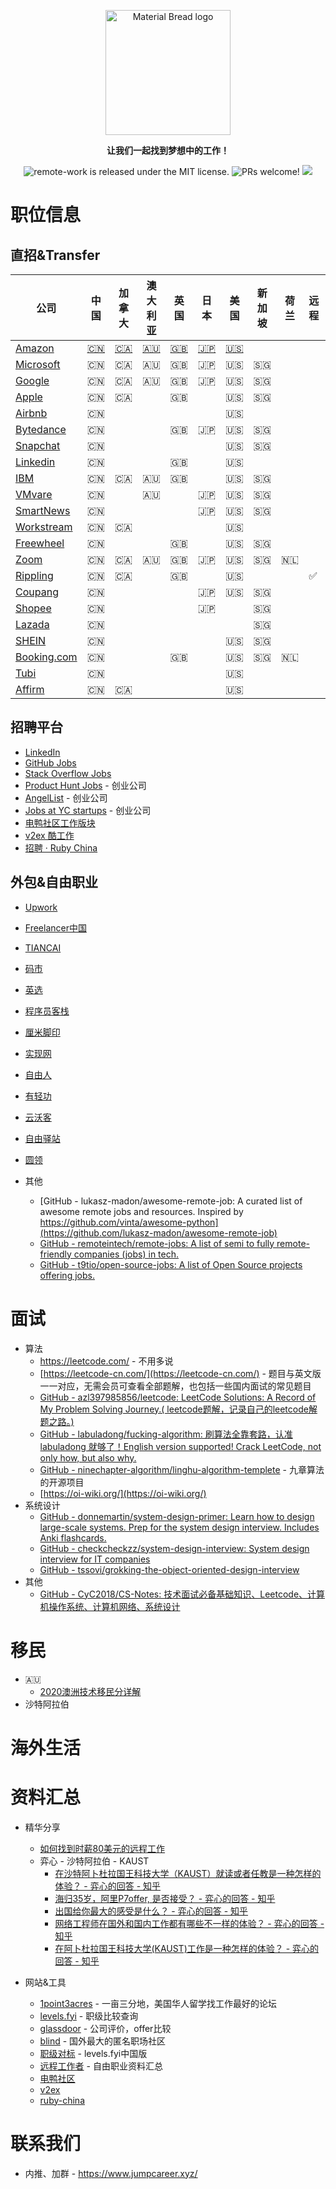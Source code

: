 <p align="center">
  <img width="200" src="https://user-images.githubusercontent.com/104236542/166746999-23de3a50-30ad-4dc4-bbed-6ddcc9ddcd82.jpg" alt="Material Bread logo" align="center">
</p>

<p align="center">
  <b align="center" >让我们一起找到梦想中的工作！</b>
</p>
<p align="center">
  <a>
    <img src="https://img.shields.io/badge/license-MIT-blue.svg" alt="remote-work is released under the MIT license." />
  </a>
  <a>
    <img src="https://img.shields.io/badge/PRs-welcome-brightgreen.svg" alt="PRs welcome!" />
  </a>
  <a>
    <img src="https://img.shields.io/badge/license-CC--4.0--BY--NC--SA-lightgrey" />
  </a>
</p>

# 职位信息

## 直招&Transfer

| 公司                                                                                              | 中国                                                                                                                                                                | 加拿大                                                                                                                                                                | 澳大利亚                                                                                                                                                                  | 英国                                                                                                                                                             | 日本                                                                                                                                                                 | 美国                                                                                                                                                                 | 新加坡  | 荷兰   | 远程  | 其他                                                                                                                                                                 |
| ----------------------------------------------------------------------------------------------- | ----------------------------------------------------------------------------------------------------------------------------------------------------------------- | ------------------------------------------------------------------------------------------------------------------------------------------------------------------ | --------------------------------------------------------------------------------------------------------------------------------------------------------------------- | -------------------------------------------------------------------------------------------------------------------------------------------------------------- | ------------------------------------------------------------------------------------------------------------------------------------------------------------------ | ------------------------------------------------------------------------------------------------------------------------------------------------------------------ | ---- | ---- | --- | ------------------------------------------------------------------------------------------------------------------------------------------------------------------ |
| [Amazon](https://www.amazon.jobs/zh/)                                                           | [🇨🇳](https://www.amazon.jobs/zh/search?base_query=&loc_query=China&latitude=&longitude=&loc_group_id=&invalid_location=false&country=CHN&city=&region=&county=) | [🇨🇦](https://www.amazon.jobs/zh/search?base_query=&loc_query=Canada&latitude=&longitude=&loc_group_id=&invalid_location=false&country=CAN&city=&region=&county=) | [🇦🇺](https://www.amazon.jobs/zh/search?base_query=&loc_query=Australia&latitude=&longitude=&loc_group_id=&invalid_location=false&country=AUS&city=&region=&county=) | [🇬🇧](https://www.amazon.jobs/zh/search?base_query=&loc_query=UK&latitude=&longitude=&loc_group_id=&invalid_location=false&country=GBR&city=&region=&county=) | [🇯🇵](https://www.amazon.jobs/zh/search?base_query=&loc_query=Canada&latitude=&longitude=&loc_group_id=&invalid_location=false&country=JPN&city=&region=&county=) | [🇺🇸](https://www.amazon.jobs/zh/search?base_query=&loc_query=Canada&latitude=&longitude=&loc_group_id=&invalid_location=false&country=USA&city=&region=&county=) |      |      |     | [🇱🇺](https://www.amazon.jobs/zh/search?base_query=&loc_query=Canada&latitude=&longitude=&loc_group_id=&invalid_location=false&country=LUX&city=&region=&county=) |
| [Microsoft](https://careers.microsoft.com/professionals/us/en/search-results)                   | 🇨🇳                                                                                                                                                              | 🇨🇦                                                                                                                                                               | 🇦🇺                                                                                                                                                                  | 🇬🇧                                                                                                                                                           | 🇯🇵                                                                                                                                                               | 🇺🇸                                                                                                                                                               | 🇸🇬 |      |     |                                                                                                                                                                    |
| [Google](https://careers.google.com)                                                            | 🇨🇳                                                                                                                                                              | 🇨🇦                                                                                                                                                               | 🇦🇺                                                                                                                                                                  | 🇬🇧                                                                                                                                                           | 🇯🇵                                                                                                                                                               | 🇺🇸                                                                                                                                                               | 🇸🇬 |      |     |                                                                                                                                                                    |
| [Apple](https://www.apple.com/careers/choose-country-region.html)                               | 🇨🇳                                                                                                                                                              | 🇨🇦                                                                                                                                                               |                                                                                                                                                                       | 🇬🇧                                                                                                                                                           |                                                                                                                                                                    | 🇺🇸                                                                                                                                                               | 🇸🇬 |      |     |                                                                                                                                                                    |
| [Airbnb](https://careers.airbnb.com/positions/)                                                 | 🇨🇳                                                                                                                                                              |                                                                                                                                                                    |                                                                                                                                                                       |                                                                                                                                                                |                                                                                                                                                                    | 🇺🇸                                                                                                                                                               |      |      |     |                                                                                                                                                                    |
| [Bytedance](https://jobs.bytedance.com/en/footprint)                                            | 🇨🇳                                                                                                                                                              |                                                                                                                                                                    |                                                                                                                                                                       | 🇬🇧                                                                                                                                                           | 🇯🇵                                                                                                                                                               | 🇺🇸                                                                                                                                                               | 🇸🇬 |      |     |                                                                                                                                                                    |
| [Snapchat](https://snap.com/en-US/jobs)                                                         | 🇨🇳                                                                                                                                                              |                                                                                                                                                                    |                                                                                                                                                                       |                                                                                                                                                                |                                                                                                                                                                    | 🇺🇸                                                                                                                                                               | 🇸🇬 |      |     |                                                                                                                                                                    |
| [Linkedin](https://careers.linkedin.com/)                                                       | 🇨🇳                                                                                                                                                              |                                                                                                                                                                    |                                                                                                                                                                       | 🇬🇧                                                                                                                                                           |                                                                                                                                                                    | 🇺🇸                                                                                                                                                               |      |      |     | [🇮🇪](https://en.wikipedia.org/wiki/Ireland)                                                                                                                      |
| [IBM](https://www.ibm.com/employment/#jobs)                                                     | 🇨🇳                                                                                                                                                              | 🇨🇦                                                                                                                                                               | 🇦🇺                                                                                                                                                                  | 🇬🇧                                                                                                                                                           |                                                                                                                                                                    | 🇺🇸                                                                                                                                                               | 🇸🇬 |      |     |                                                                                                                                                                    |
| [VMvare](https://careers.vmware.com/main/)                                                      | 🇨🇳                                                                                                                                                              |                                                                                                                                                                    | 🇦🇺                                                                                                                                                                  |                                                                                                                                                                | 🇯🇵                                                                                                                                                               | 🇺🇸                                                                                                                                                               | 🇸🇬 |      |     |                                                                                                                                                                    |
| [SmartNews](https://careers.smartnews.com/jobs/)                                                | 🇨🇳                                                                                                                                                              |                                                                                                                                                                    |                                                                                                                                                                       |                                                                                                                                                                | 🇯🇵                                                                                                                                                               | 🇺🇸                                                                                                                                                               | 🇸🇬 |      |     |                                                                                                                                                                    |
| [Workstream](https://careers.workstream.us/)                                                    | 🇨🇳                                                                                                                                                              | 🇨🇦                                                                                                                                                               |                                                                                                                                                                       |                                                                                                                                                                |                                                                                                                                                                    | 🇺🇸                                                                                                                                                               |      |      |     |                                                                                                                                                                    |
| [Freewheel](https://comcast.jibeapply.com/main/jobs?keywords=freewheel&sortBy=relevance&page=1) | 🇨🇳                                                                                                                                                              |                                                                                                                                                                    |                                                                                                                                                                       | 🇬🇧                                                                                                                                                           |                                                                                                                                                                    | 🇺🇸                                                                                                                                                               | 🇸🇬 |      |     |                                                                                                                                                                    |
| [Zoom](https://careers.zoom.us/jobs/search?page=1&query=)                                       | 🇨🇳                                                                                                                                                              | 🇨🇦                                                                                                                                                               | 🇦🇺                                                                                                                                                                  | 🇬🇧                                                                                                                                                           | 🇯🇵                                                                                                                                                               | 🇺🇸                                                                                                                                                               | 🇸🇬 | 🇳🇱 |     |                                                                                                                                                                    |
| [Rippling](https://www.rippling.com/careers/open-roles)                                         | 🇨🇳                                                                                                                                                              | 🇨🇦                                                                                                                                                               |                                                                                                                                                                       | 🇬🇧                                                                                                                                                           |                                                                                                                                                                    | 🇺🇸                                                                                                                                                               |      |      | ✅   |                                                                                                                                                                    |
| [Coupang](https://www.coupang.jobs/en/jobs/)                                                    | 🇨🇳                                                                                                                                                              |                                                                                                                                                                    |                                                                                                                                                                       |                                                                                                                                                                | 🇯🇵                                                                                                                                                               | 🇺🇸                                                                                                                                                               | 🇸🇬 |      |     | 🇰🇷                                                                                                                                                               |
| [Shopee](https://careers.shopee.sg/jobs)                                                        | 🇨🇳                                                                                                                                                              |                                                                                                                                                                    |                                                                                                                                                                       |                                                                                                                                                                | 🇯🇵                                                                                                                                                               |                                                                                                                                                                    | 🇸🇬 |      |     | 🇰🇷                                                                                                                                                               |
| [Lazada](https://www.lazada.com/en/careers/job-search/?category=)                               | 🇨🇳                                                                                                                                                              |                                                                                                                                                                    |                                                                                                                                                                       |                                                                                                                                                                |                                                                                                                                                                    |                                                                                                                                                                    | 🇸🇬 |      |     |                                                                                                                                                                    |
| [SHEIN](https://talent.sheincorp.cn/#/)                                                         | 🇨🇳                                                                                                                                                              |                                                                                                                                                                    |                                                                                                                                                                       |                                                                                                                                                                |                                                                                                                                                                    | 🇺🇸                                                                                                                                                               | 🇸🇬 |      |     |                                                                                                                                                                    |
| [Booking.com](https://jobs.booking.com/careers)                                                 | 🇨🇳                                                                                                                                                              |                                                                                                                                                                    |                                                                                                                                                                       | 🇬🇧                                                                                                                                                           |                                                                                                                                                                    | 🇺🇸                                                                                                                                                               | 🇸🇬 | 🇳🇱 |     |                                                                                                                                                                    |
| [Tubi](https://corporate.tubitv.com/company/careers/)                                           | 🇨🇳                                                                                                                                                              |                                                                                                                                                                    |                                                                                                                                                                       |                                                                                                                                                                |                                                                                                                                                                    | 🇺🇸                                                                                                                                                               |      |      |     |                                                                                                                                                                    |
| [Affirm](https://www.affirm.com/careers#openings)                                               | 🇨🇳                                                                                                                                                              | 🇨🇦                                                                                                                                                               |                                                                                                                                                                       |                                                                                                                                                                |                                                                                                                                                                    | 🇺🇸                                                                                                                                                               |      |      |     |                                                                                                                                                                    |

## 招聘平台

- [LinkedIn](https://www.linkedin.com/)
- [GitHub Jobs](https://jobs.github.com/)
- [Stack Overflow Jobs](https://stackoverflow.com/jobs)
- [Product Hunt Jobs](https://www.producthunt.com/jobs) - 创业公司
- [AngelList](https://angel.co/) - 创业公司
- [Jobs at YC startups](https://news.ycombinator.com/jobs) - 创业公司
- [电鸭社区工作版块](https://eleduck.com/categories/22)
- [v2ex 酷工作](https://www.v2ex.com/?tab=jobs)
- [招聘 · Ruby China](https://ruby-china.org/jobs)

## 外包&自由职业

- [Upwork](https://www.upwork.com/)
- [Freelancer中国](https://www.freelancer.cn/)  
- [TIANCAI](https://tiancai.pro/)  
- [码市](https://mart.coding.net/)  
- [英选](https://www.yingxuan.io/)  
- [程序员客栈](https://www.proginn.com/)  
- [厘米脚印](http://www.limijiaoyin.com/)  
- [实现网](http://shixian.com/)  
- [自由人](http://www.freemancn.com/)  
- [有轻功](http://www.youqinggong.com/)  
- [云沃客](https://www.clouderwork.com/)  
- [自由驿站](https://ziyouyizhan.com/)  
- [圆领](https://www.yuanling.com/)  

- 其他
  - [GitHub - lukasz-madon/awesome-remote-job: A curated list of awesome remote jobs and resources. Inspired by https://github.com/vinta/awesome-python](https://github.com/lukasz-madon/awesome-remote-job)
  - [GitHub - remoteintech/remote-jobs: A list of semi to fully remote-friendly companies (jobs) in tech.](https://github.com/remoteintech/remote-jobs)
  - [GitHub - t9tio/open-source-jobs: A list of Open Source projects offering jobs.](https://github.com/t9tio/open-source-jobs)

# 面试

* 算法
  * https://leetcode.com/ - 不用多说
  * [https://leetcode-cn.com/](https://leetcode-cn.com/) - 题目与英文版一一对应，无需会员可查看全部题解，也包括一些国内面试的常见题目
  * [GitHub - azl397985856/leetcode: LeetCode Solutions: A Record of My Problem Solving Journey.( leetcode题解，记录自己的leetcode解题之路。)](https://github.com/azl397985856/leetcode)
  * [GitHub - labuladong/fucking-algorithm: 刷算法全靠套路，认准 labuladong 就够了！English version supported! Crack LeetCode, not only how, but also why.](https://github.com/labuladong/fucking-algorithm)
  * [GitHub - ninechapter-algorithm/linghu-algorithm-templete](https://github.com/ninechapter-algorithm/linghu-algorithm-templete) - 九章算法的开源项目
  * [https://oi-wiki.org/](https://oi-wiki.org/)
* 系统设计
  * [GitHub - donnemartin/system-design-primer: Learn how to design large-scale systems. Prep for the system design interview. Includes Anki flashcards.](https://github.com/donnemartin/system-design-primer)
  * [GitHub - checkcheckzz/system-design-interview: System design interview for IT companies](https://github.com/checkcheckzz/system-design-interview)
  * [GitHub - tssovi/grokking-the-object-oriented-design-interview](https://github.com/tssovi/grokking-the-object-oriented-design-interview)
* 其他
  * [GitHub - CyC2018/CS-Notes: 技术面试必备基础知识、Leetcode、计算机操作系统、计算机网络、系统设计](https://github.com/CyC2018/CS-Notes)

# 移民

- 🇦🇺
  - [2020澳洲技术移民分详解](https://zhuanlan.zhihu.com/p/39336962)
- 沙特阿拉伯

# 海外生活

# 资料汇总

- 精华分享
  
  - [如何找到时薪80美元的远程工作](https://geekplux.com/posts/how-to-get-jobs-pay-80-dollars-per-hour-1)
  - 弈心 - 沙特阿拉伯 - KAUST
    - [在沙特阿卜杜拉国王科技大学（KAUST）就读或者任教是一种怎样的体验？ - 弈心的回答 - 知乎](https://www.zhihu.com/question/33274986/answer/188049916)
    - [海归35岁，阿里P7offer, 是否接受？ - 弈心的回答 - 知乎](https://www.zhihu.com/question/397605632/answer/2424524835)
    - [出国给你最大的感受是什么？ - 弈心的回答 - 知乎](https://www.zhihu.com/question/30215562/answer/2153979578)
    - [网络工程师在国外和国内工作都有哪些不一样的体验？ - 弈心的回答 - 知乎](https://www.zhihu.com/question/339990110/answer/1546431425)
    - [在阿卜杜拉国王科技大学(KAUST)工作是一种怎样的体验？ - 弈心的回答 - 知乎](https://www.zhihu.com/question/319635794/answer/647707571)

- 网站&工具
  
  - [1point3acres](https://www.1point3acres.com/) - 一亩三分地，美国华人留学找工作最好的论坛
  - [levels.fyi](https://www.levels.fyi/) - 职级比较查询
  - [glassdoor](https://www.glassdoor.com/) - 公司评价，offer比较
  - [blind](https://www.teamblind.com/) - 国外最大的匿名职场社区
  - [职级对标](https://duibiao.info/) - levels.fyi中国版
  - [远程工作者](https://www.yuque.com/greatghoul/remote) - 自由职业资料汇总
  - [电鸭社区](https://eleduck.com/)
  - [v2ex ](https://www.v2ex.com/)
  - [ruby-china](https://ruby-china.org)

# 联系我们

- 内推、加群 - https://www.jumpcareer.xyz/
